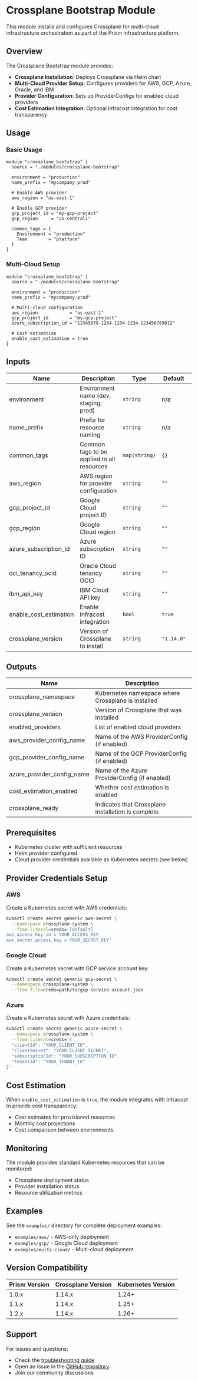 # Crossplane Bootstrap Module

This module installs and configures Crossplane for multi-cloud infrastructure orchestration as part of the Prism infrastructure platform.

## Overview

The Crossplane Bootstrap module provides:

- **Crossplane Installation**: Deploys Crossplane via Helm chart
- **Multi-Cloud Provider Setup**: Configures providers for AWS, GCP, Azure, Oracle, and IBM
- **Provider Configuration**: Sets up ProviderConfigs for enabled cloud providers
- **Cost Estimation Integration**: Optional Infracost integration for cost transparency

## Usage

### Basic Usage

```hcl
module "crossplane_bootstrap" {
  source = "./modules/crossplane-bootstrap"
  
  environment = "production"
  name_prefix = "mycompany-prod"
  
  # Enable AWS provider
  aws_region = "us-east-1"
  
  # Enable GCP provider
  gcp_project_id = "my-gcp-project"
  gcp_region     = "us-central1"
  
  common_tags = {
    Environment = "production"
    Team        = "platform"
  }
}
```

### Multi-Cloud Setup

```hcl
module "crossplane_bootstrap" {
  source = "./modules/crossplane-bootstrap"
  
  environment = "production"
  name_prefix = "mycompany-prod"
  
  # Multi-cloud configuration
  aws_region            = "us-east-1"
  gcp_project_id        = "my-gcp-project" 
  azure_subscription_id = "12345678-1234-1234-1234-123456789012"
  
  # Cost estimation
  enable_cost_estimation = true
}
```

## Inputs

| Name | Description | Type | Default | Required |
|------|-------------|------|---------|:--------:|
| environment | Environment name (dev, staging, prod) | `string` | n/a | yes |
| name_prefix | Prefix for resource naming | `string` | n/a | yes |
| common_tags | Common tags to be applied to all resources | `map(string)` | `{}` | no |
| aws_region | AWS region for provider configuration | `string` | `""` | no |
| gcp_project_id | Google Cloud project ID | `string` | `""` | no |
| gcp_region | Google Cloud region | `string` | `""` | no |
| azure_subscription_id | Azure subscription ID | `string` | `""` | no |
| oci_tenancy_ocid | Oracle Cloud tenancy OCID | `string` | `""` | no |
| ibm_api_key | IBM Cloud API key | `string` | `""` | no |
| enable_cost_estimation | Enable Infracost integration | `bool` | `true` | no |
| crossplane_version | Version of Crossplane to install | `string` | `"1.14.0"` | no |

## Outputs

| Name | Description |
|------|-------------|
| crossplane_namespace | Kubernetes namespace where Crossplane is installed |
| crossplane_version | Version of Crossplane that was installed |
| enabled_providers | List of enabled cloud providers |
| aws_provider_config_name | Name of the AWS ProviderConfig (if enabled) |
| gcp_provider_config_name | Name of the GCP ProviderConfig (if enabled) |
| azure_provider_config_name | Name of the Azure ProviderConfig (if enabled) |
| cost_estimation_enabled | Whether cost estimation is enabled |
| crossplane_ready | Indicates that Crossplane installation is complete |

## Prerequisites

- Kubernetes cluster with sufficient resources
- Helm provider configured
- Cloud provider credentials available as Kubernetes secrets (see below)

## Provider Credentials Setup

### AWS

Create a Kubernetes secret with AWS credentials:

```bash
kubectl create secret generic aws-secret \
  --namespace crossplane-system \
  --from-literal=creds='[default]
aws_access_key_id = YOUR_ACCESS_KEY
aws_secret_access_key = YOUR_SECRET_KEY'
```

### Google Cloud

Create a Kubernetes secret with GCP service account key:

```bash
kubectl create secret generic gcp-secret \
  --namespace crossplane-system \
  --from-file=creds=path/to/gcp-service-account.json
```

### Azure

Create a Kubernetes secret with Azure credentials:

```bash
kubectl create secret generic azure-secret \
  --namespace crossplane-system \
  --from-literal=creds='{
  "clientId": "YOUR_CLIENT_ID",
  "clientSecret": "YOUR_CLIENT_SECRET",
  "subscriptionId": "YOUR_SUBSCRIPTION_ID",
  "tenantId": "YOUR_TENANT_ID"
}'
```

## Cost Estimation

When `enable_cost_estimation` is `true`, the module integrates with Infracost to provide cost transparency:

- Cost estimates for provisioned resources
- Monthly cost projections
- Cost comparison between environments

## Monitoring

The module provides standard Kubernetes resources that can be monitored:

- Crossplane deployment status
- Provider installation status  
- Resource utilization metrics

## Examples

See the `examples/` directory for complete deployment examples:

- `examples/aws/` - AWS-only deployment
- `examples/gcp/` - Google Cloud deployment  
- `examples/multi-cloud/` - Multi-cloud deployment

## Version Compatibility

| Prism Version | Crossplane Version | Kubernetes Version |
|---------------|-------------------|-------------------|
| 1.0.x         | 1.14.x           | 1.24+             |
| 1.1.x         | 1.14.x           | 1.25+             |
| 1.2.x         | 1.14.x           | 1.26+             |

## Support

For issues and questions:

- Check the [troubleshooting guide](../../../docs/troubleshooting.md)
- Open an issue in the [GitHub repository](https://github.com/mlourenp/black-alder-platform)
- Join our community discussions 